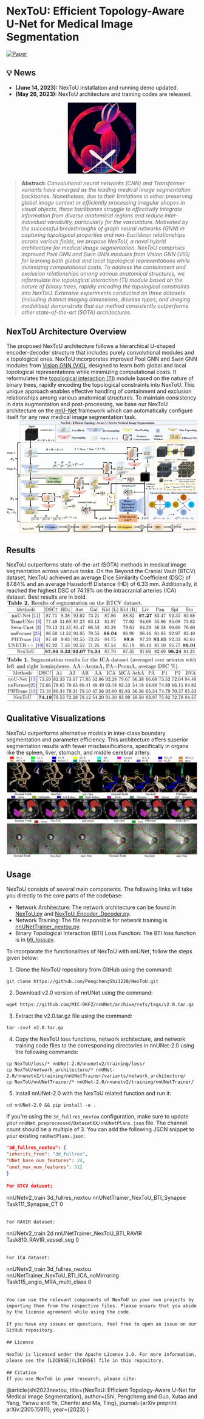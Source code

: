 # NexToU: Efficient Topology-Aware U-Net for Medical Image Segmentation
[![Paper](https://img.shields.io/badge/arXiv-Paper-<COLOR>.svg)](https://arxiv.org/abs/2305.15911)

## :bulb: News
* **(June 14, 2023):** NexToU installation and running demo updated.
* **(May 26, 2023):** NexToU architecture and training codes are released.

<p align="center">
  <img src="assets/NexToU.png" alt="NexToU" width="180"/>
</p>

> **Abstract:** *Convolutional neural networks (CNN) and Transformer variants have emerged as the leading medical image segmentation backbones. Nonetheless, due to their limitations in either preserving global image context or efficiently processing irregular shapes in visual objects, these backbones struggle to effectively integrate information from diverse anatomical regions and reduce inter-individual variability, particularly for the vasculature. Motivated by the successful breakthroughs of graph neural networks (GNN) in capturing topological properties and non-Euclidean relationships across various fields, we propose NexToU, a novel hybrid architecture for medical image segmentation. NexToU comprises improved Pool GNN and Swin GNN modules from Vision GNN (ViG) for learning both global and local topological representations while minimizing computational costs. To address the containment and exclusion relationships among various anatomical structures, we reformulate the topological interaction (TI) module based on the nature of binary trees, rapidly encoding the topological constraints into NexToU. Extensive experiments conducted on three datasets (including distinct imaging dimensions, disease types, and imaging modalities) demonstrate that our method consistently outperforms other state-of-the-art (SOTA) architectures.* 

## NexToU Architecture Overview

The proposed NexToU architecture follows a hierarchical U-shaped encoder-decoder structure that includes purely convolutional modules and x topological ones. NexToU incorporates improved Pool GNN and Swin GNN modules from [Vision GNN (ViG)](https://github.com/huawei-noah/Efficient-AI-Backbones/tree/master/vig_pytorch), designed to learn both global and local topological representations while minimizing computational costs. It reformulates the [topological interaction (TI)](https://github.com/TopoXLab/TopoInteraction) module based on the nature of binary trees, rapidly encoding the topological constraints into NexToU. This unique approach enables effective handling of containment and exclusion relationships among various anatomical structures. To maintain consistency in data augmentation and post-processing, we base our NexToU architecture on the [nnU-Net](https://github.com/MIC-DKFZ/nnUNet/tree/nnunetv1) framework which can automatically configure itself for any new medical image segmentation task.
![NexToU Architecture](/assets/NexToU_architecture.jpg)

## Results

NexToU outperforms state-of-the-art (SOTA) methods in medical image segmentation across various tasks. On the Beyond the Cranial Vault (BTCV) dataset, NexToU achieved an average Dice Similarity Coefficient (DSC) of 87.84% and an average Hausdorff Distance (HD) of 6.33 mm. Additionally, it reached the highest DSC of 74.19% on the intracranial arteries (ICA) dataset. Best results are in bold.
![BTCV_results](/assets/BTCV_results.jpg)
![ICA_results](/assets/ICA_results.jpg)

## Qualitative Visualizations

NexToU outperforms alternative models in inter-class boundary segmentation and parameter efficiency. This architecture offers superior segmentation results with fewer misclassifications, specifically in organs like the spleen, liver, stomach, and middle cerebral artery.
![qualitative_visualizations](/assets/qualitative_visualizations.jpg)

## Usage

NexToU consists of several main components. The following links will take you directly to the core parts of the codebase:

- Network Architecture: The network architecture can be found in [NexToU.py](https://github.com/PengchengShi1220/NexToU/blob/NexToU_nnunetv2/network_architecture/NexToU.py) and [NexToU_Encoder_Decoder.py](https://github.com/PengchengShi1220/NexToU/blob/NexToU_nnunetv2/network_architecture/NexToU_Encoder_Decoder.py).
- Network Training: The file responsible for network training is [nnUNetTrainer_nextou.py](https://github.com/PengchengShi1220/NexToU/blob/NexToU_nnunetv2/nnUNetTrainer/nnUNetTrainer_nextou.py).
- Binary Topological Interaction (BTI) Loss Function: The BTI loss function is in [bti_loss.py](https://github.com/PengchengShi1220/NexToU/blob/NexToU_nnunetv2/loss/bti_loss.py).

To incorporate the functionalities of NexToU with nnUNet, follow the steps given below:

1. Clone the NexToU repository from GitHub using the command:
```
git clone https://github.com/PengchengShi1220/NexToU.git
```

2. Download v2.0 version of nnUNet using the command:
```
wget https://github.com/MIC-DKFZ/nnUNet/archive/refs/tags/v2.0.tar.gz
```

3. Extract the v2.0.tar.gz file using the command:
```
tar -zxvf v2.0.tar.gz
```

4. Copy the NexToU loss functions, network architecture, and network training code files to the corresponding directories in nnUNet-2.0 using the following commands:
```
cp NexToU/loss/* nnUNet-2.0/nnunetv2/training/loss/
cp NexToU/network_architecture/* nnUNet-2.0/nnunetv2/training/nnUNetTrainer/variants/network_architecture/
cp NexToU/nnUNetTrainer/* nnUNet-2.0/nnunetv2/training/nnUNetTrainer/
```

5. Install nnUNet-2.0 with the NexToU related function and run it:
```
cd nnUNet-2.0 && pip install -e .
```

If you're using the `3d_fullres_nextou` configuration, make sure to update your `nnUNet_preprocessed/DatasetXX/nnUNetPlans.json` file. The channel count should be a multiple of 3. You can add the following JSON snippet to your existing `nnUNetPlans.json`:

```json
"3d_fullres_nextou": {
"inherits_from": "3d_fullres",
"UNet_base_num_features": 24,
"unet_max_num_features": 312
}

For BTCV dataset:
```
nnUNetv2_train 3d_fullres_nextou nnUNetTrainer_NexToU_BTI_Synapse Task111_Synapse_CT 0
```

For RAVIR dataset:
```
nnUNetv2_train 2d nnUNetTrainer_NexToU_BTI_RAVIR Task810_RAVIR_vessel_seg 0
```

For ICA dataset:
```
nnUNetv2_train 3d_fullres_nextou nnUNetTrainer_NexToU_BTI_ICA_noMirroring Task115_angio_MRA_multi_class 0
```

You can use the relevant components of NexToU in your own projects by importing them from the respective files. Please ensure that you abide by the license agreement while using the code.

If you have any issues or questions, feel free to open an issue on our GitHub repository.

## License

NexToU is licensed under the Apache License 2.0. For more information, please see the [LICENSE](LICENSE) file in this repository.

## Citation
If you use NexToU in your research, please cite:

```
@article{shi2023nextou,
  title={NexToU: Efficient Topology-Aware U-Net for Medical Image Segmentation},
  author={Shi, Pengcheng and Guo, Xutao and Yang, Yanwu and Ye, Chenfei and Ma, Ting},
  journal={arXiv preprint arXiv:2305.15911},
  year={2023}
}
```

